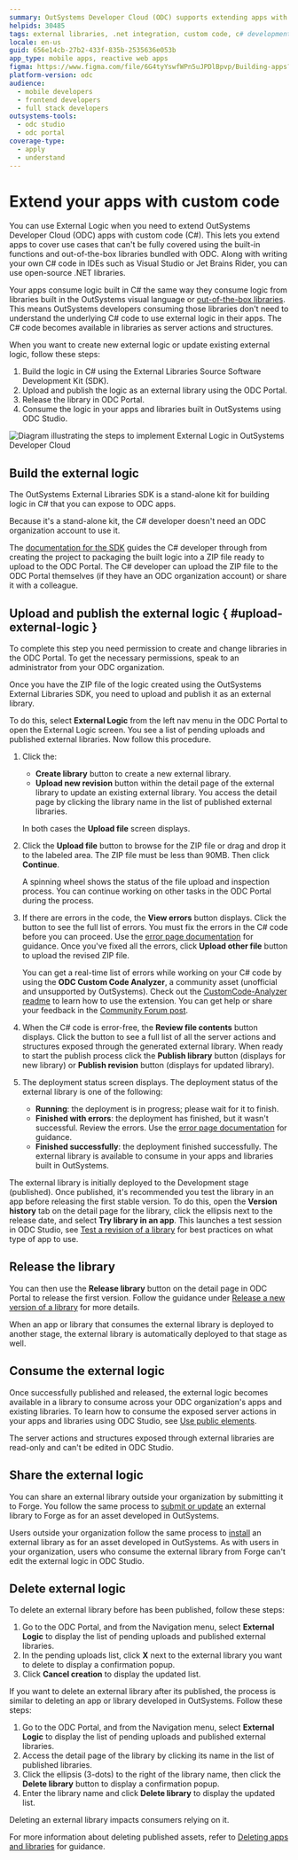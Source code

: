 ```yaml
---
summary: OutSystems Developer Cloud (ODC) supports extending apps with custom .NET code through external logic integration.
helpids: 30485
tags: external libraries, .net integration, custom code, c# development, sdk
locale: en-us
guid: 656e14cb-27b2-433f-835b-2535636e053b
app_type: mobile apps, reactive web apps
figma: https://www.figma.com/file/6G4tyYswfWPn5uJPDlBpvp/Building-apps?type=design&node-id=3325-22015&t=cNJuaJIMze8z5Tsy-0
platform-version: odc
audience:
  - mobile developers
  - frontend developers
  - full stack developers
outsystems-tools:
  - odc studio
  - odc portal
coverage-type:
  - apply
  - understand
---
```


# Extend your apps with custom code

You can use External Logic when you need to extend OutSystems Developer Cloud (ODC) apps with custom code (C#). This lets you extend apps to cover use cases that can't be fully covered using the built-in functions and out-of-the-box libraries bundled with ODC. Along with writing your own C# code in IDEs such as Visual Studio or Jet Brains Rider, you can use open-source .NET libraries.

Your apps consume logic built in C# the same way they consume logic from libraries built in the OutSystems visual language or [out-of-the-box libraries](../../reference/libraries/intro.md). This means OutSystems developers consuming those libraries don't need to understand the underlying C# code to use external logic in their apps. The C# code becomes available in libraries as server actions and structures.


When you want to create new external logic or update existing external logic, follow these steps:

1. Build the logic in C# using the External Libraries Source Software Development Kit (SDK).
1. Upload and publish the logic as an external library using the ODC Portal.
1. Release the library in ODC Portal.
1. Consume the logic in your apps and libraries built in OutSystems using ODC Studio.

![Diagram illustrating the steps to implement External Logic in OutSystems Developer Cloud](images/extend-your-apps-with-external-logic-diag.png "External Logic Implementation Steps")

## Build the external logic

The OutSystems External Libraries SDK is a stand-alone kit for building logic in C# that you can expose to ODC apps.

Because it's a stand-alone kit, the C# developer doesn't need an ODC organization account to use it.

The [documentation for the SDK](README.md) guides the C# developer through from creating the project to packaging the built logic into a ZIP file ready to upload to the ODC Portal. The C# developer can upload the ZIP file to the ODC Portal themselves (if they have an ODC organization account) or share it with a colleague.

## Upload and publish the external logic { #upload-external-logic }

<div class="info" markdown="1">

To complete this step you need permission to create and change libraries in the ODC Portal. To get the necessary permissions, speak to an administrator from your ODC organization.

</div>

Once you have the ZIP file of the logic created using the OutSystems External Libraries SDK, you need to upload and publish it as an external library.

To do this, select **External Logic** from the left nav menu in the ODC Portal to open the External Logic screen. You see a list of pending uploads and published external libraries. Now follow this procedure.

1. Click the:

    * **Create library** button to create a new external library.
    * **Upload new revision** button within the detail page of the external library to update an existing external library. You access the detail page by clicking the library name in the list of published external libraries.

    In both cases the **Upload file** screen displays.

1. Click the **Upload file** button to browse for the ZIP file or drag and drop it to the labeled area. The ZIP file must be less than 90MB. Then click **Continue**.

    A spinning wheel shows the status of the file upload and inspection process. You can continue working on other tasks in the ODC Portal during the process.


1. If there are errors in the code, the **View errors** button displays. Click the button to see the full list of errors. You must fix the errors in the C# code before you can proceed. Use the [error page documentation](../../../error/elg/intro.md) for guidance. Once you've fixed all the errors, click **Upload other file** button to upload the revised ZIP file.

    <div class="info" markdown="1">

    You can get a real-time list of errors while working on your C# code by using the **ODC Custom Code Analyzer**, a community asset (unofficial and unsupported by OutSystems). Check out the [CustomCode-Analyzer readme](https://github.com/jonathanalgar/CustomCode-Analyzer?tab=readme-ov-file#how-to-us) to learn how to use the extension. You can get help or share your feedback in the [Community Forum post](https://www.outsystems.com/forums/discussion/100963/odc-external-libraries-custom-code-analyzer/).

    </div>

1. When the C# code is error-free, the **Review file contents** button displays. Click the button to see a full list of all the server actions and structures exposed through the generated external library. When ready to start the publish process click the **Publish library** button (displays for new library) or **Publish revision** button (displays for updated library).

1. The deployment status screen displays. The deployment status of the external library is one of the following:

    * **Running**: the deployment is in progress; please wait for it to finish.
    * **Finished with errors**: the deployment has finished, but it wasn't successful. Review the errors. Use the [error page documentation](../../../error/elg/intro.md) for guidance.
    * **Finished successfully**: the deployment finished successfully. The external library is available to consume in your apps and libraries built in OutSystems.

The external library is initially deployed to the Development stage (published). Once published, it's recommended you test the library in an app before releasing the first stable version. To do this, open the **Version history** tab on the detail page for the library, click the ellipsis next to the release date, and select **Try library in an app**. This launches a test session in ODC Studio, see [Test a revision of a library](../libraries/libraries.md#test-a-revision-of-a-library) for best practices on what type of app to use.

## Release the library

You can then use the **Release library** button on the detail page in ODC Portal to release the first version. Follow the guidance under [Release a new version of a library](../libraries/libraries.md#release-a-new-version-of-a-library) for more details.

When an app or library that consumes the external library is deployed to another stage, the external library is automatically deployed to that stage as well.

## Consume the external logic

Once successfully published and released, the external logic becomes available in a library to consume across your ODC organization's apps and existing libraries. To learn how to consume the exposed server actions in your apps and libraries using ODC Studio, see [Use public elements](../libraries/use-public-elements.md#libraries).

<div class="info" markdown="1">

The server actions and structures exposed through external libraries are read-only and can't be edited in ODC Studio.

</div>

## Share the external logic

You can share an external library outside your organization by submitting it to Forge. You follow the same process to [submit or update](../forge/submit.md) an external library to Forge as for an asset developed in OutSystems.

Users outside your organization follow the same process to [install](../forge/install.md) an external library as for an asset developed in OutSystems. As with users in your organization, users who consume the external library from Forge can't edit the external logic in ODC Studio.

## Delete external logic

To delete an external library before has been published, follow these steps:

1. Go to the ODC Portal, and from the Navigation menu, select **External Logic** to display the list of pending uploads and published external libraries.
1. In the pending uploads list, click **X** next to the external library you want to delete to display a confirmation popup.
1. Click **Cancel creation** to display the updated list.

If you want to delete an external library after its published, the process is similar to deleting an app or library developed in OutSystems. Follow these steps:

1. Go to the ODC Portal, and from the Navigation menu, select **External Logic**  to display the list of pending uploads and published external libraries.
1. Access the detail page of the library by clicking its name in the list of published libraries.
1. Click the ellipsis (3-dots) to the right of the library name, then click the **Delete library** button to display a confirmation popup.
1. Enter the library name and click **Delete library** to display the updated list.

<div class="info" markdown="1">

Deleting an external library impacts consumers relying on it.

</div>

For more information about deleting published assets, refer to [Deleting apps and libraries](../../deleting-apps/intro.md) for guidance.
